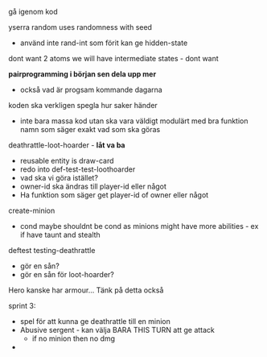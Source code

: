 gå igenom kod

yserra random uses randomness with seed
- använd inte rand-int som förit kan ge hidden-state

dont want 2 atoms we will have intermediate states - dont want

**pairprogramming i början sen dela upp mer**
- också vad är progsam kommande dagarna


koden ska verkligen spegla hur saker händer
- inte bara massa kod utan ska vara väldigt modulärt med bra funktion namn som säger exakt vad som ska göras

deathrattle-loot-hoarder - **låt va ba**
- reusable entity is draw-card
- redo into def-test-test-loothoarder
- vad ska vi göra istället?
- owner-id ska ändras till player-id eller något
- Ha funktion som säger get player-id of owner eller något


create-minion
- cond maybe shouldnt be cond as minions might have more abilities - ex if have taunt and stealth


deftest testing-deathrattle
- gör en sån?
- gör en sån för loot-hoarder?


Hero kanske har armour... Tänk på detta också


sprint 3:
- spel för att kunna ge deathrattle till en minion
- Abusive sergent - kan välja BARA THIS TURN att ge attack
	- if no minion then no dmg
- 